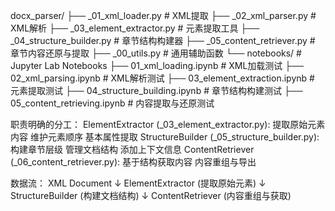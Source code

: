 docx_parser/
├── _01_xml_loader.py            # XML提取
├── _02_xml_parser.py            # XML解析
├── _03_element_extractor.py     # 元素提取工具
├── _04_structure_builder.py     # 章节结构构建器
├── _05_content_retriever.py     # 章节内容还原与提取
├── _00_utils.py                 # 通用辅助函数
└── notebooks/                 # Jupyter Lab Notebooks
    ├── 01_xml_loading.ipynb   # XML加载测试
    ├── 02_xml_parsing.ipynb   # XML解析测试
    ├── 03_element_extraction.ipynb  # 元素提取测试
    ├── 04_structure_building.ipynb # 章节结构构建测试
    ├── 05_content_retrieving.ipynb # 内容提取与还原测试


职责明确的分工：
ElementExtractor (_03_element_extractor.py):
提取原始元素内容
维护元素顺序
基本属性提取
StructureBuilder (_05_structure_builder.py):
构建章节层级
管理文档结构
添加上下文信息
ContentRetriever (_06_content_retriever.py):
基于结构获取内容
内容重组与导出


数据流：
XML Document
    ↓
ElementExtractor (提取原始元素)
    ↓
StructureBuilder (构建文档结构)
    ↓
ContentRetriever (内容重组与获取)